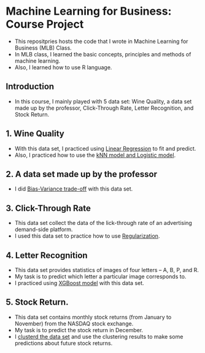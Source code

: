 # Machine Learning for Business: Course Project
* This repositpries hosts the code that I wrote in Machine Learning for Business (MLB) Class.
* In MLB class, I learned the basic concepts, principles and methods of machine learning.
* Also, I learned how to use R language.

## Introduction
* In this course, I mainly played with 5 data set:  Wine Quality, a data set made up by the professor, Click-Through Rate, Letter Recognition, and Stock Return. 

## 1. Wine Quality
* With this data set, I practiced using [Linear Regression](https://github.com/l1mc/Machine-Learning-for-Business-CourseProject/blob/master/Predict%20Wine%20Quality%20with%20LR.R) to fit and predict. 
* Also, I practiced how to use the [kNN model and Logistic model](https://github.com/l1mc/Machine-Learning-for-Business-CourseProject/blob/master/Wine%20Quality%20with%20kNN%20and%20Logit.R).  

## 2. A data set made up by the professor
* I did [Bias-Variance trade-off](https://github.com/l1mc/Machine-Learning-for-Business-CourseProject/blob/master/Bias-Variance%20Trade-off.R) with this data set.  

## 3. Click-Through Rate
* This data set collect the data of the lick-through rate of an advertising demand-side platform. 
* I used this data set to practice how to use [Regularization](https://github.com/l1mc/Machine-Learning-for-Business-CourseProject/blob/master/Predict%20the%20Click-through.R).  

## 4. Letter Recognition
* This data set provides statistics of images of four letters – A, B, P, and R. 
* My task is to predict which letter a particular image corresponds to. 
* I practiced using [XGBoost model](https://github.com/l1mc/Machine-Learning-for-Business-CourseProject/blob/master/Letter%20Recognition%20with%20XGB%20.R) with this data set.  

## 5. Stock Return. 
* This data set contains monthly stock returns (from January to November) from the NASDAQ stock exchange.
* My task is to predict the stock return in December.
* I [clusterd the data set](https://github.com/l1mc/Machine-Learning-for-Business-CourseProject/blob/master/Predict%20Stock%20Returns%20after%20Clustering.R) and use the clustering results to make some predictions about future stock returns.
